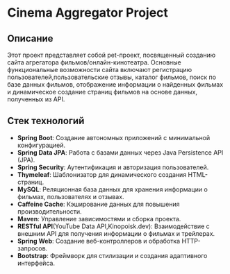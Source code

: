 # Cinema Aggregator Project

## Описание

Этот проект представляет собой pet-проект, посвященный созданию сайта агрегатора фильмов/онлайн-кинотеатра. Основные функциональные возможности сайта включают регистрацию пользователей,пользовательские отзывы, каталог фильмов, поиск по базе данных фильмов, отображение информации о найденных фильмах и динамическое создание страниц фильмов на основе данных, полученных из API.

## Стек технологий

- **Spring Boot**: Создание автономных приложений с минимальной конфигурацией.
- **Spring Data JPA**: Работа с базами данных через Java Persistence API (JPA).
- **Spring Security**: Аутентификация и авторизация пользователей.
- **Thymeleaf**: Шаблонизатор для динамического создания HTML-страниц.
- **MySQL**: Реляционная база данных для хранения информации о фильмах, пользователях и отзывах.
- **Caffeine Cache**: Кэширование данных для повышения производительности.
- **Maven**: Управление зависимостями и сборка проекта.
- **RESTful API**(YouTube Data API,Kinopoisk.dev): Взаимодействие с внешним API для получения информации о фильмах и трейлерах. 
- **Spring Web**: Создание веб-контроллеров и обработка HTTP-запросов.
- **Bootstrap**: Фреймворк для стилизации и создания адаптивного интерфейса.